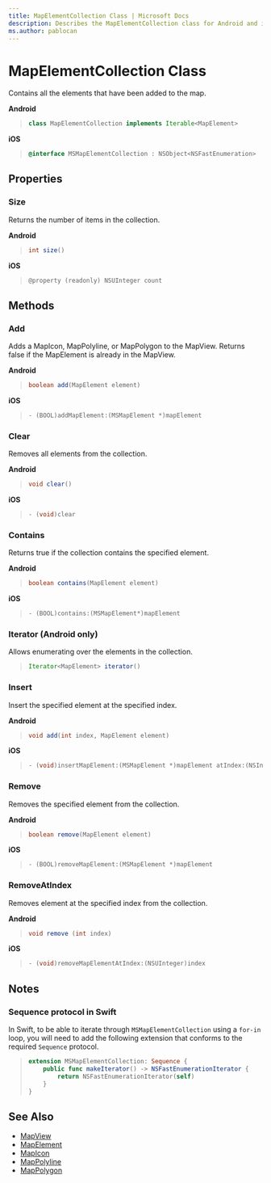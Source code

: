 ```yaml
---
title: MapElementCollection Class | Microsoft Docs
description: Describes the MapElementCollection class for Android and iOS and provides the class' properties, methods, notes, and additional references.
ms.author: pablocan
---
```


# MapElementCollection Class

Contains all the elements that have been added to the map.

**Android**

>```java
> class MapElementCollection implements Iterable<MapElement>
>```

**iOS**

>```objectivec
> @interface MSMapElementCollection : NSObject<NSFastEnumeration>
>```

## Properties

### Size

Returns the number of items in the collection.

**Android**

>```java
> int size()
>```

**iOS**

>```objectivec
> @property (readonly) NSUInteger count
>```

## Methods

### Add

Adds a MapIcon, MapPolyline, or MapPolygon to the MapView. Returns false if the MapElement is already in the MapView.

**Android**

>```java
> boolean add(MapElement element)
>```

**iOS**

>```objectivec
> - (BOOL)addMapElement:(MSMapElement *)mapElement
>```

### Clear

Removes all elements from the collection.

**Android**

>```java
> void clear()
>```

**iOS**

>```objectivec
> - (void)clear
>```

### Contains

Returns true if the collection contains the specified element.

**Android**

>```java
> boolean contains(MapElement element)
>```

**iOS**

>```objectivec
> - (BOOL)contains:(MSMapElement*)mapElement

### Iterator (Android only)

Allows enumerating over the elements in the collection.

>```java
> Iterator<MapElement> iterator()
>```

### Insert

Insert the specified element at the specified index.

**Android**

>```java
> void add(int index, MapElement element)
>```

**iOS**

>```objectivec
> - (void)insertMapElement:(MSMapElement *)mapElement atIndex:(NSInteger)index
>```

### Remove

Removes the specified element from the collection.

**Android**

>```java
> boolean remove(MapElement element)
>```

**iOS**

>```objectivec
> - (BOOL)removeMapElement:(MSMapElement *)mapElement
>```

### RemoveAtIndex

Removes element at the specified index from the collection.

**Android**

>```java
> void remove (int index)
>```

**iOS**

>```objectivec
> - (void)removeMapElementAtIndex:(NSUInteger)index
>```

## Notes

### Sequence protocol in Swift

In Swift, to be able to iterate through `MSMapElementCollection` using a `for-in` loop, you will need to add the following extension that conforms to the required `Sequence` protocol.

>```swift
> extension MSMapElementCollection: Sequence {
>     public func makeIterator() -> NSFastEnumerationIterator {
>         return NSFastEnumerationIterator(self)
>     }
> }
>```

## See Also

* [MapView](MapView-class.md)
* [MapElement](MapElement-class.md)
* [MapIcon](MapIcon-class.md)
* [MapPolyline](MapPolyline-class.md)
* [MapPolygon](MapPolygon-class.md)

